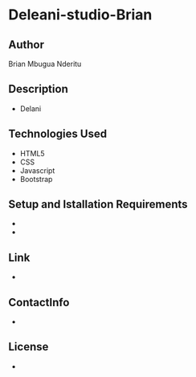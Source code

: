 # Deleani-studio-Brian

## Author
Brian Mbugua Nderitu

## Description
* Delani 

## Technologies Used
* HTML5
* CSS
* Javascript
* Bootstrap

## Setup and Istallation Requirements
* 
* 
## Link
* 
 ## ContactInfo
 * 

## License
* 